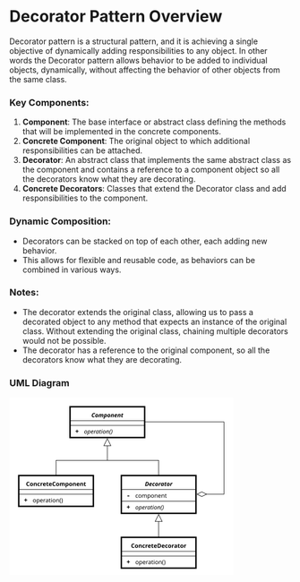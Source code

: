 # Decorator Pattern Overview
Decorator pattern is a structural pattern, and it is achieving a single objective of dynamically adding responsibilities to any object. In other words
the Decorator pattern allows behavior to be added to individual objects, dynamically, without affecting the behavior of other objects from the same class.


### Key Components:
1. **Component**: The base interface or abstract class defining the methods that will be implemented in the concrete components.
2. **Concrete Component**: The original object to which additional responsibilities can be attached.
3. **Decorator**: An abstract class that implements the same abstract class as the component and contains a reference to a component object so all the decorators know what they are decorating.
4. **Concrete Decorators**: Classes that extend the Decorator class and add responsibilities to the component.

### Dynamic Composition:
- Decorators can be stacked on top of each other, each adding new behavior.
- This allows for flexible and reusable code, as behaviors can be combined in various ways.

### Notes:
- The decorator extends the original class, allowing us to pass a decorated object to any method that expects an instance of the original class. Without extending the original class, chaining multiple decorators would not be possible.
- The decorator has a reference to the original component, so all the decorators know what they are decorating.

### UML Diagram
![Decorator Design Pattern](Decorator_UML_class_diagram.svg.png)